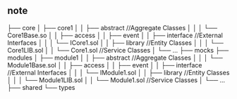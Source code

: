 ## note

├── core
│   ├── core1
│   │   ├── abstract //Aggregate Classes
│   │   │   └── Core1Base.so 
│   │   ├── access
│   │   ├── event
│   │   ├── interface //External Interfaces
│   │   │   └── ICore1.sol
│   │   ├── library //Entity Classes
│   │   │   └── Core1LIB.sol
│   │   └── Core1.sol //Service Classes
│   └── ...
├── mocks
├── modules
│   ├── module1
│   │   ├── abstract //Aggregate Classes
│   │   │   └── Module1Base.sol
│   │   ├── access
│   │   ├── event
│   │   ├── interface //External Interfaces
│   │   │   └── IModule1.sol
│   │   ├── library //Entity Classes
│   │   │   └── Module1LIB.sol
│   │   └── Module1.sol //Service Classes
│   └── ...
├── shared
└── types